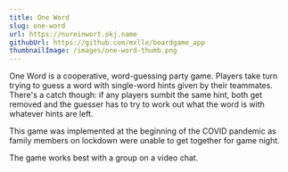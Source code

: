 ```yaml
---
title: One Word
slug: one-word
url: https://nureinwort.okj.name
githubUrl: https://github.com/mxlle/boardgame_app
thumbnailImage: /images/one-word-thumb.png
---
```


One Word is a cooperative, word-guessing party game. Players take turn trying to guess a word with single-word hints given by their teammates. There's a catch though: if any players sumbit the same hint, both get removed and the guesser has to try to work out what the word is with whatever hints are left.

This game was implemented at the beginning of the COVID pandemic as family members on lockdown were unable to get together for game night.

The game works best with a group on a video chat.
